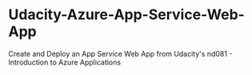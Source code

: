 # Udacity-Azure-App-Service-Web-App
Create and Deploy an App Service Web App from Udacity's nd081 - Introduction to Azure Applications
